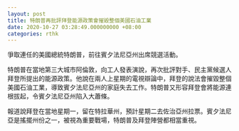 ```yaml
---
layout: post
title: 特朗普再批評拜登能源政策會摧毀整個美國石油工業
date: 2020-10-27 03:28:49.000000000 +08:00
categories: rthk
---
```


爭取連任的美國總統特朗普，前往賓夕法尼亞州出席競選活動。

特朗普在當地第三大城市阿倫敦，向工人發表演說，再次批評對手、民主黨候選人拜登所提出的能源政策。他說在兩人上星期的電視辯論中，拜登的說法會摧毀整個美國石油工業，導致賓夕法尼亞州的家庭失去工作。特朗普又形容拜登會將能源連根拔起，令賓夕法尼亞州陷入大蕭條。

報道說拜登在當地星期一，留在特拉華州，預計星期二去佐治亞州拉票。賓夕法尼亞是搖擺州份之一，被視為重要戰場，特朗普及拜登陣營都相當重視。
